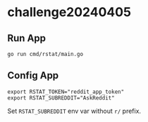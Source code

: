 # challenge20240405

## Run App
```
go run cmd/rstat/main.go
```

## Config App
```
export RSTAT_TOKEN="reddit_app_token"
export RSTAT_SUBREDDIT="AskReddit"
```
Set `RSTAT_SUBREDDIT` env var without `r/` prefix.
